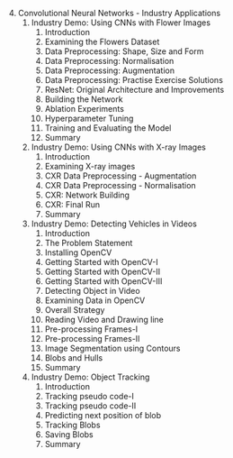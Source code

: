 4. Convolutional Neural Networks - Industry Applications
    1. Industry Demo: Using CNNs with Flower Images
        1. Introduction
        2. Examining the Flowers Dataset
        3. Data Preprocessing: Shape, Size and Form
        4. Data Preprocessing: Normalisation
        5. Data Preprocessing: Augmentation
        6. Data Preprocessing: Practise Exercise Solutions
        7. ResNet: Original Architecture and Improvements
        8. Building the Network
        9. Ablation Experiments
        10. Hyperparameter Tuning
        11. Training and Evaluating the Model
        12. Summary
    2. Industry Demo: Using CNNs with X-ray Images
        1. Introduction
        2. Examining X-ray images
        3. CXR Data Preprocessing - Augmentation
        4. CXR Data Preprocessing - Normalisation
        5. CXR: Network Building
        6. CXR: Final Run
        7. Summary
    3. Industry Demo: Detecting Vehicles in Videos
        1. Introduction
        2. The Problem Statement
        3. Installing OpenCV
        4. Getting Started with OpenCV-I
        5. Getting Started with OpenCV-II
        6. Getting Started with OpenCV-III
        7. Detecting Object in Video
        8. Examining Data in OpenCV
        9. Overall Strategy
        10. Reading Video and Drawing line
        11. Pre-processing Frames-I
        12. Pre-processing Frames-II
        13. Image Segmentation using Contours
        14. Blobs and Hulls
        15. Summary
    4. Industry Demo: Object Tracking
        1. Introduction
        2. Tracking pseudo code-I
        3. Tracking pseudo code-II
        4. Predicting next position of blob
        5. Tracking Blobs
        6. Saving Blobs
        7. Summary 
